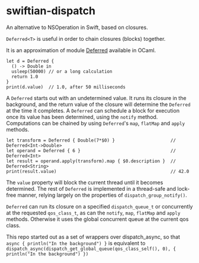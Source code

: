 # swiftian-dispatch
An alternative to NSOperation in Swift, based on closures.

`Deferred<T>` is useful in order to chain closures (blocks) together.

It is an approximation of module [Deferred](https://ocaml.janestreet.com/ocaml-core/111.25.00/doc/async_kernel/#Deferred) available in OCaml.

```
let d = Deferred {
  () -> Double in
  usleep(50000) // or a long calculation
  return 1.0
}
print(d.value)  // 1.0, after 50 milliseconds
```

A `Deferred` starts out with an undetermined value. It runs its closure in the background, and the return value of the closure will determine the `Deferred` at the time it completes.
A `Deferred` can schedule a block for execution once its value has been determined, using the `notify` method.
Computations can be chained by using `Deferred`'s `map`, `flatMap` and `apply` methods.

```
let transform = Deferred { Double(7*$0) }                     // Deferred<Int->Double>
let operand = Deferred { 6 }                                  // Deferred<Int>
let result = operand.apply(transform).map { $0.description }  // Deferred<String>
print(result.value)                                           // 42.0
```
The `value` property will block the current thread until it becomes determined. The rest of `Deferred` is implemented in a thread-safe and lock-free manner, relying largely on the properties of `dispatch_group_notify()`.

`Deferred` can run its closure on a specified `dispatch_queue_t` or concurrently at the requested `qos_class_t`, as can the `notify`, `map`, `flatMap` and `apply` methods. Otherwise it uses the global concurrent queue at the current qos class.

This repo started out as a set of wrappers over dispatch_async, so that `async { println("In the background") }`
is equivalent to 
`dispatch_async(dispatch_get_global_queue(qos_class_self(), 0), { println("In the background") })`
